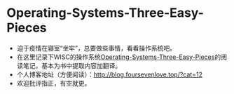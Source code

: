 # Operating-Systems-Three-Easy-Pieces

- 迫于疫情在寝室“坐牢”，总要做些事情，看看操作系统吧。
- 在这里记录下WISC的操作系统[Operating-Systems-Three-Easy-Pieces](https://pages.cs.wisc.edu/~remzi/OSTEP/)的阅读笔记，基本为书中提取内容加翻译。
- 个人博客地址（方便阅读）：http://blog.foursevenlove.top/?cat=12
- 欢迎批评指正，有空就更。